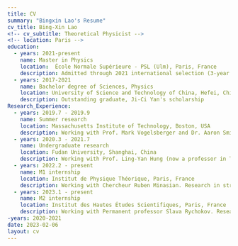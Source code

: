 ```yaml
---
title: CV
summary: "Bingxin Lao's Resume"
cv_title: Bing-Xin Lao
<!-- cv_subtitle: Theoretical Physicist -->
<!-- location: Paris -->
education:
  - years: 2021-present
    name: Master in Physics
    location:  École Normale Supérieure - PSL (Ulm), Paris, France
    description: Admitted through 2021 international selection (3-year funded master)
  - years: 2017-2021
    name: Bachelor degree of Sciences, Physics
    location: University of Science and Technology of China, Hefei, China
    description: Outstanding graduate, Ji-Ci Yan's scholarship
Research_Experience: 
  - years: 2019.7 - 2019.9
    name: Summer research
    location: Massachusetts Institute of Technology, Boston, USA
    description: Working with Prof. Mark Vogelsberger and Dr. Aaron Smith. Research in transfer process of Lyman-alpha radiation.
  - years: 2020.3 - 2021.7
    name: Undergraduate research
    location: Fudan University, Shanghai, China
    description: Working with Prof. Ling-Yan Hung (now a professor in Tsinghua University). Research in condensed matter theory and high energy theory.
  - years: 2022.2 - present
    name: M1 internship
    location: Institut de Physique Théorique, Paris, France
    description: Working with Chercheur Ruben Minasian. Research in string theory, supergravity and anomaly.
  - years: 2023.1 - present
    name: M2 internship 
    location: Institut des Hautes Études Scientifiques, Paris, France
    description: Working with Permanent professor Slava Rychokov. Research in conformal field theory and conformal bootstrap.
-years: 2020-2021
date: 2023-02-06
layout: cv
---
```

